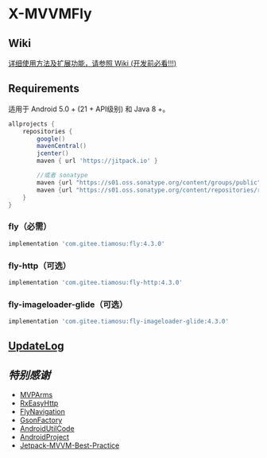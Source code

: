 # X-MVVMFly

## Wiki

[详细使用方法及扩展功能，请参照 Wiki (开发前必看!!!)](https://github.com/tiamosu/X-MVVMFly/wiki)

## Requirements
适用于 Android 5.0 + (21 + API级别) 和 Java 8 +。

```groovy
allprojects {
    repositories {
        google()
        mavenCentral()
        jcenter()
        maven { url 'https://jitpack.io' }

        //或者 sonatype
        maven {url "https://s01.oss.sonatype.org/content/groups/public"}
        maven {url "https://s01.oss.sonatype.org/content/repositories/releases"}
    }
}
```

### fly（必需）
```groovy
implementation 'com.gitee.tiamosu:fly:4.3.0'
```

### fly-http（可选）
```groovy
implementation 'com.gitee.tiamosu:fly-http:4.3.0'
```

### fly-imageloader-glide（可选）
```groovy
implementation 'com.gitee.tiamosu:fly-imageloader-glide:4.3.0'
```

## [UpdateLog](https://github.com/tiamosu/X-MVVMFly/blob/master/CHANGELOG.md)

## *特别感谢*
* [MVPArms](https://github.com/JessYanCoding/MVPArms)
* [RxEasyHttp](https://github.com/zhou-you/RxEasyHttp)
* [FlyNavigation](https://gitee.com/tiamosu/FlyNavigation)
* [GsonFactory](https://github.com/getActivity/GsonFactory)
* [AndroidUtilCode](https://github.com/Blankj/AndroidUtilCode)
* [AndroidProject](https://github.com/getActivity/AndroidProject)
* [Jetpack-MVVM-Best-Practice](https://github.com/KunMinX/Jetpack-MVVM-Best-Practice)
